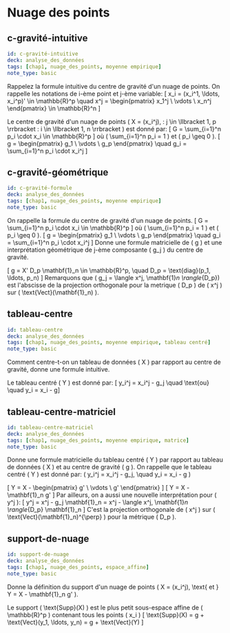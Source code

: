 # Nuage des points


## c-gravité-intuitive
```yaml 
id: c-gravité-intuitive
deck: analyse_des_données
tags: [chap1, nuage_des_points, moyenne empirique]
note_type: basic
```
Rappelez la formule intuitive du centre de gravité d'un nuage de points. On rappelle les notations de i-ème point et j-ème variable:
\[ x_i = (x_i^1, \ldots, x_i^p)' \in \mathbb{R}^p \quad x^j = \begin{pmatrix} x_1^j \\ \vdots \\ x_n^j \end{pmatrix} \in \mathbb{R}^n \]

Le centre de gravité d'un nuage de points \( X = (x_i^j), \: j \in \llbracket 1, p \rrbracket \: i \in \llbracket 1, n \rrbracket \) est donné par:
\[ G = \sum_{i=1}^n p_i \cdot x_i \in \mathbb{R}^p \]
où \( \sum_{i=1}^n p_i = 1 \) et \( p_i \geq 0 \).
\[ g = \begin{pmatrix} g_1 \\ \vdots \\ g_p \end{pmatrix} \quad g_i = \sum_{i=1}^n p_i \cdot x_i^j \]


## c-gravité-géométrique
```yaml 
id: c-gravité-formule
deck: analyse_des_données
tags: [chap1, nuage_des_points, moyenne empirique]
note_type: basic
```
On rappelle la formule du centre de gravité d'un nuage de points.
\[ G = \sum_{i=1}^n p_i \cdot x_i \in \mathbb{R}^p \]
où \( \sum_{i=1}^n p_i = 1 \) et \( p_i \geq 0 \).
\[ g = \begin{pmatrix} g_1 \\ \vdots \\ g_p \end{pmatrix} \quad g_i = \sum_{i=1}^n p_i \cdot x_i^j \]
Donne une formule matricielle de \( g \) et une interprétation géométrique de j-ème composante \( g_j \) du centre de gravité.

\[ g = X' D_p \mathbf{1}_n \in \mathbb{R}^p, \quad D_p = \text{diag}(p_1, \ldots, p_n) \]
Remarquons que \( g_j = \langle x^j, \mathbf{1}_n \rangle_{D_p}\) est l'abscisse de la projection orthogonale pour la metrique \( D_p \) de \( x^j \) sur \( \text{Vect}(\mathbf{1}_n) \).


## tableau-centre
```yaml
id: tableau-centre
deck: analyse_des_données
tags: [chap1, nuage_des_points, moyenne empirique, tableau centré]
note_type: basic
```
Comment centre-t-on un tableau de données \( X \) par rapport au centre de gravité, donne une formule intuitive. 

Le tableau centré \( Y \) est donné par:
\[ y_i^j = x_i^j - g_j \quad \text{ou} \quad y_i = x_i - g\]


## tableau-centre-matriciel
```yaml
id: tableau-centre-matriciel
deck: analyse_des_données
tags: [chap1, nuage_des_points, moyenne empirique, matrice]
note_type: basic
```
Donne une formule matricielle du tableau centré \( Y \) par rapport au tableau de données \( X \) et au centre de gravité \( g \). On rappelle que le tableau centré \( Y \) est donné par:
\( y_i^j = x_i^j - g_j, \quad y_i = x_i - g \)

\[ Y = X - \begin{pmatrix} g' \\ \vdots \\ g' \end{pmatrix} \]
\[ Y = X - \mathbf{1}_n g' \]
Par ailleurs, on a aussi une nouvelle interprétation pour \( y^j \):
\[ y^j = x^j - g_j \mathbf{1}_n = x^j - \langle x^j, \mathbf{1}_n \rangle_{D_p} \mathbf{1}_n \]
C'est la projection orthogonale de \( x^j \) sur \( \text{Vect}(\mathbf{1}_n)^{\perp} \) pour la métrique \( D_p \).


## support-de-nuage
```yaml
id: support-de-nuage
deck: analyse_des_données
tags: [chap1, nuage_des_points, espace_affine]
note_type: basic
```
Donne la définition du support d'un nuage de points \( X = (x_i^j), \text{ et } Y = X - \mathbf{1}_n g' \).

Le support \( \text{Supp}(X) \) est le plus petit sous-espace affine de \( \mathbb{R}^p \) contenant tous les points \( x_i \)
\[ \text{Supp}(X) = g + \text{Vect}(y_1, \ldots, y_n) = g + \text{Vect}(Y) \]


